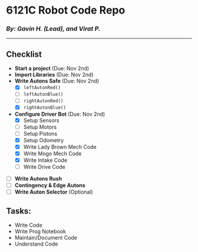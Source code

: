 # 6121C Robot Code Repo
### *By: Gavin H. (Lead), and Virat P.*
---

## Checklist

- **Start a project** (Due: Nov 2nd)
- **Import Libraries** (Due: Nov 2nd)
- **Write Autons Safe** (Due: Nov 2nd)
  - [x] `leftAutonRed()`
  - [ ] `leftAutonBlue()`
  - [ ] `rightAutonRed()`
  - [x] `rightAutonBlue()`
- **Configure Driver Bot** (Due: Nov 2nd)
  - [x] Setup Sensors
  - [ ] Setup Motors
  - [ ] Setup Pistons
  - [x] Setup Odometry
  - [x] Write Lady Brown Mech Code
  - [x] Write Mogo Mech Code
  - [x] Write Intake Code
  - [ ] Write Drive Code
- [ ] **Write Autons Rush**
- [ ] **Contingency & Edge Autons**
- [ ] **Write Auton Selector** (Optional)

## Tasks:
- Write Code
- Write Prog Notebook
- Maintain/Document Code
- Understand Code
